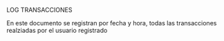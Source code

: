 LOG TRANSACCIONES

En este documento se registran por fecha y hora, todas las transacciones realziadas por el usuario registrado

